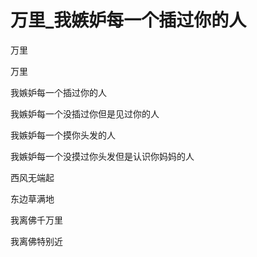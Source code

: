 # 万里_我嫉妒每一个插过你的人

万里

万里

我嫉妒每一个插过你的人

我嫉妒每一个没插过你但是见过你的人

我嫉妒每一个摸你头发的人

我嫉妒每一个没摸过你头发但是认识你妈妈的人

西风无端起

东边草满地

我离佛千万里

我离佛特别近